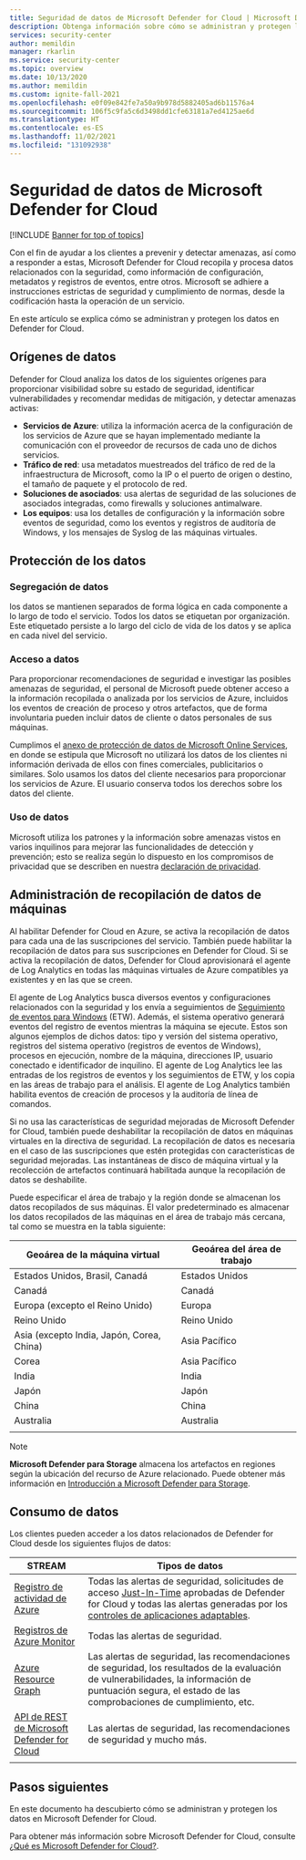```yaml
---
title: Seguridad de datos de Microsoft Defender for Cloud | Microsoft Docs
description: Obtenga información sobre cómo se administran y protegen los datos en Microsoft Defender for Cloud.
services: security-center
author: memildin
manager: rkarlin
ms.service: security-center
ms.topic: overview
ms.date: 10/13/2020
ms.author: memildin
ms.custom: ignite-fall-2021
ms.openlocfilehash: e0f09e842fe7a50a9b978d5882405ad6b11576a4
ms.sourcegitcommit: 106f5c9fa5c6d3498dd1cfe63181a7ed4125ae6d
ms.translationtype: HT
ms.contentlocale: es-ES
ms.lasthandoff: 11/02/2021
ms.locfileid: "131092938"
---
```

# <a name="microsoft-defender-for-cloud-data-security"></a>Seguridad de datos de Microsoft Defender for Cloud

[!INCLUDE [Banner for top of topics](./includes/banner.md)]

Con el fin de ayudar a los clientes a prevenir y detectar amenazas, así como a responder a estas, Microsoft Defender for Cloud recopila y procesa datos relacionados con la seguridad, como información de configuración, metadatos y registros de eventos, entre otros. Microsoft se adhiere a instrucciones estrictas de seguridad y cumplimiento de normas, desde la codificación hasta la operación de un servicio.

En este artículo se explica cómo se administran y protegen los datos en Defender for Cloud.

## <a name="data-sources"></a>Orígenes de datos
Defender for Cloud analiza los datos de los siguientes orígenes para proporcionar visibilidad sobre su estado de seguridad, identificar vulnerabilidades y recomendar medidas de mitigación, y detectar amenazas activas:

- **Servicios de Azure**: utiliza la información acerca de la configuración de los servicios de Azure que se hayan implementado mediante la comunicación con el proveedor de recursos de cada uno de dichos servicios.
- **Tráfico de red**: usa metadatos muestreados del tráfico de red de la infraestructura de Microsoft, como la IP o el puerto de origen o destino, el tamaño de paquete y el protocolo de red.
- **Soluciones de asociados**: usa alertas de seguridad de las soluciones de asociados integradas, como firewalls y soluciones antimalware.
- **Los equipos**: usa los detalles de configuración y la información sobre eventos de seguridad, como los eventos y registros de auditoría de Windows, y los mensajes de Syslog de las máquinas virtuales.

## <a name="data-protection"></a>Protección de los datos

### <a name="data-segregation"></a>Segregación de datos
los datos se mantienen separados de forma lógica en cada componente a lo largo de todo el servicio. Todos los datos se etiquetan por organización. Este etiquetado persiste a lo largo del ciclo de vida de los datos y se aplica en cada nivel del servicio.

### <a name="data-access"></a>Acceso a datos
Para proporcionar recomendaciones de seguridad e investigar las posibles amenazas de seguridad, el personal de Microsoft puede obtener acceso a la información recopilada o analizada por los servicios de Azure, incluidos los eventos de creación de proceso y otros artefactos, que de forma involuntaria pueden incluir datos de cliente o datos personales de sus máquinas. 

Cumplimos el [anexo de protección de datos de Microsoft Online Services](https://www.microsoftvolumelicensing.com/Downloader.aspx?DocumentId=17880), en donde se estipula que Microsoft no utilizará los datos de los clientes ni información derivada de ellos con fines comerciales, publicitarios o similares. Solo usamos los datos del cliente necesarios para proporcionar los servicios de Azure. El usuario conserva todos los derechos sobre los datos del cliente.

### <a name="data-use"></a>Uso de datos
Microsoft utiliza los patrones y la información sobre amenazas vistos en varios inquilinos para mejorar las funcionalidades de detección y prevención; esto se realiza según lo dispuesto en los compromisos de privacidad que se describen en nuestra [declaración de privacidad](https://privacy.microsoft.com/privacystatement).

## <a name="manage-data-collection-from-machines"></a>Administración de recopilación de datos de máquinas
Al habilitar Defender for Cloud en Azure, se activa la recopilación de datos para cada una de las suscripciones del servicio. También puede habilitar la recopilación de datos para sus suscripciones en Defender for Cloud. Si se activa la recopilación de datos, Defender for Cloud aprovisionará el agente de Log Analytics en todas las máquinas virtuales de Azure compatibles ya existentes y en las que se creen.

El agente de Log Analytics busca diversos eventos y configuraciones relacionados con la seguridad y los envía a seguimientos de [Seguimiento de eventos para Windows](/windows/win32/etw/event-tracing-portal) (ETW). Además, el sistema operativo generará eventos del registro de eventos mientras la máquina se ejecute. Estos son algunos ejemplos de dichos datos: tipo y versión del sistema operativo, registros del sistema operativo (registros de eventos de Windows), procesos en ejecución, nombre de la máquina, direcciones IP, usuario conectado e identificador de inquilino. El agente de Log Analytics lee las entradas de los registros de eventos y los seguimientos de ETW, y los copia en las áreas de trabajo para el análisis. El agente de Log Analytics también habilita eventos de creación de procesos y la auditoría de línea de comandos.

Si no usa las características de seguridad mejoradas de Microsoft Defender for Cloud, también puede deshabilitar la recopilación de datos en máquinas virtuales en la directiva de seguridad. La recopilación de datos es necesaria en el caso de las suscripciones que estén protegidas con características de seguridad mejoradas. Las instantáneas de disco de máquina virtual y la recolección de artefactos continuará habilitada aunque la recopilación de datos se deshabilite.

Puede especificar el área de trabajo y la región donde se almacenan los datos recopilados de sus máquinas. El valor predeterminado es almacenar los datos recopilados de las máquinas en el área de trabajo más cercana, tal como se muestra en la tabla siguiente:

| Geoárea de la máquina virtual                                      | Geoárea del área de trabajo  |
|---------------------------------------------|----------------|
| Estados Unidos, Brasil, Canadá         | Estados Unidos  |
| Canadá                                      | Canadá         |
| Europa (excepto el Reino Unido)           | Europa         |
| Reino Unido                              | Reino Unido |
| Asia (excepto India, Japón, Corea, China) | Asia Pacífico   |
| Corea                                       | Asia Pacífico   |
| India                                       | India          |
| Japón                                       | Japón          |
| China                                       | China          |
| Australia                                   | Australia      |
|                                             |                |

> [!NOTE]
> **Microsoft Defender para Storage** almacena los artefactos en regiones según la ubicación del recurso de Azure relacionado. Puede obtener más información en [Introducción a Microsoft Defender para Storage](defender-for-storage-introduction.md).


## <a name="data-consumption"></a>Consumo de datos
Los clientes pueden acceder a los datos relacionados de Defender for Cloud desde los siguientes flujos de datos:

| STREAM                                                                                | Tipos de datos                                                                                                                                                                                                          |
|---------------------------------------------------------------------------------------|---------------------------------------------------------------------------------------------------------------------------------------------------------------------------------------------------------------------|
| [Registro de actividad de Azure](../azure-monitor/essentials/activity-log.md)                       | Todas las alertas de seguridad, solicitudes de acceso [Just-In-Time](just-in-time-access-usage.md) aprobadas de Defender for Cloud y todas las alertas generadas por los [controles de aplicaciones adaptables](adaptive-application-controls.md).|
| [Registros de Azure Monitor](../azure-monitor/data-platform.md)                      | Todas las alertas de seguridad.                                                                                                                                                                                                |
| [Azure Resource Graph](../governance/resource-graph/overview.md)                      | Las alertas de seguridad, las recomendaciones de seguridad, los resultados de la evaluación de vulnerabilidades, la información de puntuación segura, el estado de las comprobaciones de cumplimiento, etc.                                                                       |
| [API de REST de Microsoft Defender for Cloud](/rest/api/securitycenter/) | Las alertas de seguridad, las recomendaciones de seguridad y mucho más.                                                                                                                                                                |
|                                                                                       |                                                                                                                                                                                                                     |

## <a name="next-steps"></a>Pasos siguientes

En este documento ha descubierto cómo se administran y protegen los datos en Microsoft Defender for Cloud. 

Para obtener más información sobre Microsoft Defender for Cloud, consulte [¿Qué es Microsoft Defender for Cloud?](defender-for-cloud-introduction.md).
